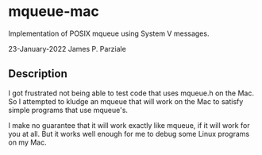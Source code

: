 # mqueue-mac
Implementation of POSIX mqueue using System V messages.

23-January-2022
James P. Parziale

## Description

I got frustrated not being able to test code that uses mqueue.h on the Mac. So I attempted to kludge an mqueue that will work on the Mac to satisfy simple programs that use mqueue's.

I make no guarantee that it will work exactly like mqueue, if it will work for you at all. But it works well enough for me to debug some Linux programs on my Mac.

